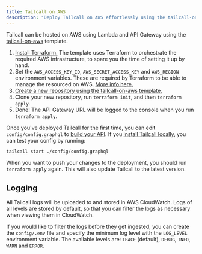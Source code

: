 ```yaml
---
title: Tailcall on AWS
description: "Deploy Tailcall on AWS effortlessly using the tailcall-on-aws template and Terraform. This guide covers everything from setting environment variables to configuring and updating your Tailcall deployment, complete with logging via AWS CloudWatch for comprehensive monitoring and management."
---
```


Tailcall can be hosted on AWS using Lambda and API Gateway using the [tailcall-on-aws](https://github.com/tailcallhq/tailcall-on-aws) template.

1. [Install Terraform.](https://developer.hashicorp.com/terraform/tutorials/aws-get-started/install-cli) The template uses Terraform to orchestrate the required AWS infrastructure, to spare you the time of setting it up by hand.
2. Set the `AWS_ACCESS_KEY_ID`, `AWS_SECRET_ACCESS_KEY` and `AWS_REGION` environment variables. These are required by Terraform to be able to manage the resourced on AWS. [More info here.](https://registry.terraform.io/providers/hashicorp/aws/latest/docs#environment-variables)
3. [Create a new repository using the tailcall-on-aws template.](https://github.com/new?template_name=tailcall-on-aws&template_owner=tailcallhq)
4. Clone your new repository, run `terraform init`, and then `terraform apply`.
5. Done! The API Gateway URL will be logged to the console when you run `terraform apply`.

Once you've deployed Tailcall for the first time, you can edit `config/config.graphql` to [build your API](../../getting_started/configuration/). If you [install Tailcall locally](../../getting_started/), you can test your config by running:

```bash
tailcall start ./config/config.graphql
```

When you want to push your changes to the deployment, you should run `terraform apply` again. This will also update Tailcall to the latest version.

## Logging

All Tailcall logs will be uploaded to and stored in AWS CloudWatch. Logs of all levels are stored by default, so that you can filter the logs as necessary when viewing them in CloudWatch.

If you would like to filter the logs before they get ingested, you can create the `config/.env` file and specify the minimum log level with the `LOG_LEVEL` environment variable. The available levels are: `TRACE` (default), `DEBUG`, `INFO`, `WARN` and `ERROR`.
